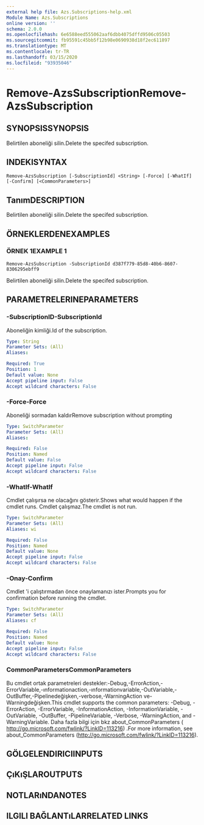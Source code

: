 ```yaml
---
external help file: Azs.Subscriptions-help.xml
Module Name: Azs.Subscriptions
online version: ''
schema: 2.0.0
ms.openlocfilehash: 6e6588eed555062aaf6dbb4075dffd9506c05503
ms.sourcegitcommit: fb95591c45bb5f12b98e0690938d18f2ec611897
ms.translationtype: MT
ms.contentlocale: tr-TR
ms.lasthandoff: 03/15/2020
ms.locfileid: "93935046"
---
```

# <span data-ttu-id="12bc0-101">Remove-AzsSubscription</span><span class="sxs-lookup"><span data-stu-id="12bc0-101">Remove-AzsSubscription</span></span>

## <span data-ttu-id="12bc0-102">SYNOPSIS</span><span class="sxs-lookup"><span data-stu-id="12bc0-102">SYNOPSIS</span></span>
<span data-ttu-id="12bc0-103">Belirtilen aboneliği silin.</span><span class="sxs-lookup"><span data-stu-id="12bc0-103">Delete the specifed subscription.</span></span>

## <span data-ttu-id="12bc0-104">INDEKI</span><span class="sxs-lookup"><span data-stu-id="12bc0-104">SYNTAX</span></span>

```
Remove-AzsSubscription [-SubscriptionId] <String> [-Force] [-WhatIf] [-Confirm] [<CommonParameters>]
```

## <span data-ttu-id="12bc0-105">Tanım</span><span class="sxs-lookup"><span data-stu-id="12bc0-105">DESCRIPTION</span></span>
<span data-ttu-id="12bc0-106">Belirtilen aboneliği silin.</span><span class="sxs-lookup"><span data-stu-id="12bc0-106">Delete the specifed subscription.</span></span>

## <span data-ttu-id="12bc0-107">ÖRNEKLERDEN</span><span class="sxs-lookup"><span data-stu-id="12bc0-107">EXAMPLES</span></span>

### <span data-ttu-id="12bc0-108">ÖRNEK 1</span><span class="sxs-lookup"><span data-stu-id="12bc0-108">EXAMPLE 1</span></span>
```
Remove-AzsSubscription -SubscriptionId d387f779-85d8-40b6-8607-8306295ebff9
```

<span data-ttu-id="12bc0-109">Belirtilen aboneliği silin.</span><span class="sxs-lookup"><span data-stu-id="12bc0-109">Delete the specifed subscription.</span></span>

## <span data-ttu-id="12bc0-110">PARAMETRELERINE</span><span class="sxs-lookup"><span data-stu-id="12bc0-110">PARAMETERS</span></span>

### <span data-ttu-id="12bc0-111">-SubscriptionID</span><span class="sxs-lookup"><span data-stu-id="12bc0-111">-SubscriptionId</span></span>
<span data-ttu-id="12bc0-112">Aboneliğin kimliği.</span><span class="sxs-lookup"><span data-stu-id="12bc0-112">Id of the subscription.</span></span>

```yaml
Type: String
Parameter Sets: (All)
Aliases:

Required: True
Position: 1
Default value: None
Accept pipeline input: False
Accept wildcard characters: False
```

### <span data-ttu-id="12bc0-113">-Force</span><span class="sxs-lookup"><span data-stu-id="12bc0-113">-Force</span></span>
<span data-ttu-id="12bc0-114">Aboneliği sormadan kaldır</span><span class="sxs-lookup"><span data-stu-id="12bc0-114">Remove subscription without prompting</span></span>

```yaml
Type: SwitchParameter
Parameter Sets: (All)
Aliases:

Required: False
Position: Named
Default value: False
Accept pipeline input: False
Accept wildcard characters: False
```

### <span data-ttu-id="12bc0-115">-WhatIf</span><span class="sxs-lookup"><span data-stu-id="12bc0-115">-WhatIf</span></span>
<span data-ttu-id="12bc0-116">Cmdlet çalışırsa ne olacağını gösterir.</span><span class="sxs-lookup"><span data-stu-id="12bc0-116">Shows what would happen if the cmdlet runs.</span></span>
<span data-ttu-id="12bc0-117">Cmdlet çalışmaz.</span><span class="sxs-lookup"><span data-stu-id="12bc0-117">The cmdlet is not run.</span></span>

```yaml
Type: SwitchParameter
Parameter Sets: (All)
Aliases: wi

Required: False
Position: Named
Default value: None
Accept pipeline input: False
Accept wildcard characters: False
```

### <span data-ttu-id="12bc0-118">-Onay</span><span class="sxs-lookup"><span data-stu-id="12bc0-118">-Confirm</span></span>
<span data-ttu-id="12bc0-119">Cmdlet 'i çalıştırmadan önce onaylamanızı ister.</span><span class="sxs-lookup"><span data-stu-id="12bc0-119">Prompts you for confirmation before running the cmdlet.</span></span>

```yaml
Type: SwitchParameter
Parameter Sets: (All)
Aliases: cf

Required: False
Position: Named
Default value: None
Accept pipeline input: False
Accept wildcard characters: False
```

### <span data-ttu-id="12bc0-120">CommonParameters</span><span class="sxs-lookup"><span data-stu-id="12bc0-120">CommonParameters</span></span>
<span data-ttu-id="12bc0-121">Bu cmdlet ortak parametreleri destekler:-Debug,-ErrorAction,-ErrorVariable,-ınformationaction,-ınformationvariable,-OutVariable,-OutBuffer,-Pipelinedeğişken,-verbose,-WarningAction ve-Warningdeğişken.</span><span class="sxs-lookup"><span data-stu-id="12bc0-121">This cmdlet supports the common parameters: -Debug, -ErrorAction, -ErrorVariable, -InformationAction, -InformationVariable, -OutVariable, -OutBuffer, -PipelineVariable, -Verbose, -WarningAction, and -WarningVariable.</span></span> <span data-ttu-id="12bc0-122">Daha fazla bilgi için bkz about_CommonParameters ( http://go.microsoft.com/fwlink/?LinkID=113216) .</span><span class="sxs-lookup"><span data-stu-id="12bc0-122">For more information, see about_CommonParameters (http://go.microsoft.com/fwlink/?LinkID=113216).</span></span>

## <span data-ttu-id="12bc0-123">GÖLGELENDIRICI</span><span class="sxs-lookup"><span data-stu-id="12bc0-123">INPUTS</span></span>

## <span data-ttu-id="12bc0-124">ÇıKıŞLAR</span><span class="sxs-lookup"><span data-stu-id="12bc0-124">OUTPUTS</span></span>

## <span data-ttu-id="12bc0-125">NOTLARıNDA</span><span class="sxs-lookup"><span data-stu-id="12bc0-125">NOTES</span></span>

## <span data-ttu-id="12bc0-126">ILGILI BAĞLANTıLAR</span><span class="sxs-lookup"><span data-stu-id="12bc0-126">RELATED LINKS</span></span>
